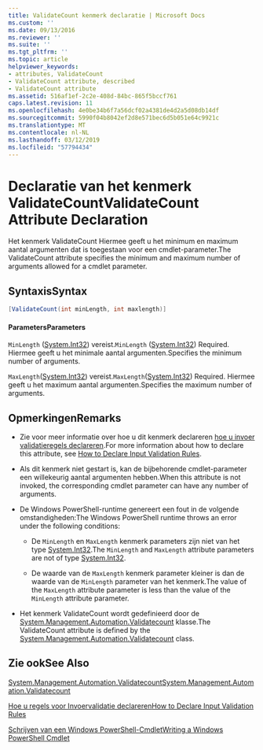 ```yaml
---
title: ValidateCount kenmerk declaratie | Microsoft Docs
ms.custom: ''
ms.date: 09/13/2016
ms.reviewer: ''
ms.suite: ''
ms.tgt_pltfrm: ''
ms.topic: article
helpviewer_keywords:
- attributes, ValidateCount
- ValidateCount attribute, described
- ValidateCount attribute
ms.assetid: 516af1ef-2c2e-408d-84bc-865f5bccf761
caps.latest.revision: 11
ms.openlocfilehash: 4e0be34b6f7a56dcf02a4381de4d2a5d08db14df
ms.sourcegitcommit: 5990f04b8042ef2d8e571bec6d5b051e64c9921c
ms.translationtype: MT
ms.contentlocale: nl-NL
ms.lasthandoff: 03/12/2019
ms.locfileid: "57794434"
---
```

# <a name="validatecount-attribute-declaration"></a><span data-ttu-id="f1fc1-102">Declaratie van het kenmerk ValidateCount</span><span class="sxs-lookup"><span data-stu-id="f1fc1-102">ValidateCount Attribute Declaration</span></span>

<span data-ttu-id="f1fc1-103">Het kenmerk ValidateCount Hiermee geeft u het minimum en maximum aantal argumenten dat is toegestaan voor een cmdlet-parameter.</span><span class="sxs-lookup"><span data-stu-id="f1fc1-103">The ValidateCount attribute specifies the minimum and maximum number of arguments allowed for a cmdlet parameter.</span></span>

## <a name="syntax"></a><span data-ttu-id="f1fc1-104">Syntaxis</span><span class="sxs-lookup"><span data-stu-id="f1fc1-104">Syntax</span></span>

```csharp
[ValidateCount(int minLength, int maxlength)]
```

#### <a name="parameters"></a><span data-ttu-id="f1fc1-105">Parameters</span><span class="sxs-lookup"><span data-stu-id="f1fc1-105">Parameters</span></span>

<span data-ttu-id="f1fc1-106">`MinLength` ([System.Int32](/dotnet/api/System.Int32)) vereist.</span><span class="sxs-lookup"><span data-stu-id="f1fc1-106">`MinLength` ([System.Int32](/dotnet/api/System.Int32)) Required.</span></span> <span data-ttu-id="f1fc1-107">Hiermee geeft u het minimale aantal argumenten.</span><span class="sxs-lookup"><span data-stu-id="f1fc1-107">Specifies the minimum number of arguments.</span></span>

<span data-ttu-id="f1fc1-108">`MaxLength`([System.Int32](/dotnet/api/System.Int32)) vereist.</span><span class="sxs-lookup"><span data-stu-id="f1fc1-108">`MaxLength`([System.Int32](/dotnet/api/System.Int32)) Required.</span></span> <span data-ttu-id="f1fc1-109">Hiermee geeft u het maximum aantal argumenten.</span><span class="sxs-lookup"><span data-stu-id="f1fc1-109">Specifies the maximum number of arguments.</span></span>

## <a name="remarks"></a><span data-ttu-id="f1fc1-110">Opmerkingen</span><span class="sxs-lookup"><span data-stu-id="f1fc1-110">Remarks</span></span>

- <span data-ttu-id="f1fc1-111">Zie voor meer informatie over hoe u dit kenmerk declareren [hoe u invoer validatieregels declareren](http://msdn.microsoft.com/en-us/544c2100-62ba-4be4-b2a2-cc0d4e4fc45b).</span><span class="sxs-lookup"><span data-stu-id="f1fc1-111">For more information about how to declare this attribute, see [How to Declare Input Validation Rules](http://msdn.microsoft.com/en-us/544c2100-62ba-4be4-b2a2-cc0d4e4fc45b).</span></span>

- <span data-ttu-id="f1fc1-112">Als dit kenmerk niet gestart is, kan de bijbehorende cmdlet-parameter een willekeurig aantal argumenten hebben.</span><span class="sxs-lookup"><span data-stu-id="f1fc1-112">When this attribute is not invoked, the corresponding cmdlet parameter can have any number of arguments.</span></span>

- <span data-ttu-id="f1fc1-113">De Windows PowerShell-runtime genereert een fout in de volgende omstandigheden:</span><span class="sxs-lookup"><span data-stu-id="f1fc1-113">The Windows PowerShell runtime throws an error under the following conditions:</span></span>

    - <span data-ttu-id="f1fc1-114">De `MinLength` en `MaxLength` kenmerk parameters zijn niet van het type [System.Int32](/dotnet/api/System.Int32).</span><span class="sxs-lookup"><span data-stu-id="f1fc1-114">The `MinLength` and `MaxLength` attribute parameters are not of type [System.Int32](/dotnet/api/System.Int32).</span></span>

    - <span data-ttu-id="f1fc1-115">De waarde van de `MaxLength` kenmerk parameter kleiner is dan de waarde van de `MinLength` parameter van het kenmerk.</span><span class="sxs-lookup"><span data-stu-id="f1fc1-115">The value of the `MaxLength` attribute parameter is less than the value of the `MinLength` attribute parameter.</span></span>

- <span data-ttu-id="f1fc1-116">Het kenmerk ValidateCount wordt gedefinieerd door de [System.Management.Automation.Validatecount](/dotnet/api/System.Management.Automation.ValidateCount) klasse.</span><span class="sxs-lookup"><span data-stu-id="f1fc1-116">The ValidateCount attribute is defined by the [System.Management.Automation.Validatecount](/dotnet/api/System.Management.Automation.ValidateCount) class.</span></span>

## <a name="see-also"></a><span data-ttu-id="f1fc1-117">Zie ook</span><span class="sxs-lookup"><span data-stu-id="f1fc1-117">See Also</span></span>

[<span data-ttu-id="f1fc1-118">System.Management.Automation.Validatecount</span><span class="sxs-lookup"><span data-stu-id="f1fc1-118">System.Management.Automation.Validatecount</span></span>](/dotnet/api/System.Management.Automation.ValidateCount)

[<span data-ttu-id="f1fc1-119">Hoe u regels voor Invoervalidatie declareren</span><span class="sxs-lookup"><span data-stu-id="f1fc1-119">How to Declare Input Validation Rules</span></span>](http://msdn.microsoft.com/en-us/544c2100-62ba-4be4-b2a2-cc0d4e4fc45b)

[<span data-ttu-id="f1fc1-120">Schrijven van een Windows PowerShell-Cmdlet</span><span class="sxs-lookup"><span data-stu-id="f1fc1-120">Writing a Windows PowerShell Cmdlet</span></span>](./writing-a-windows-powershell-cmdlet.md)
